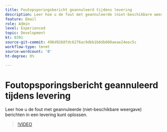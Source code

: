 ```yaml
---
title: Foutopsporingsbericht geannuleerd tijdens levering
description: Leer hoe u de fout met geannuleerde (niet-beschikbare weergave) berichten in een levering kunt oplossen.
feature: Email
role: Admin
level: Experienced
topic: Development
kt: 8391
source-git-commit: 496d9268fdc6276ac9dbb1b6db608aeae24eec5c
workflow-type: tm+mt
source-wordcount: '0'
ht-degree: 0%

---
```



# Foutopsporingsbericht geannuleerd tijdens levering

Leer hoe u de fout met geannuleerde (niet-beschikbare weergave) berichten in een levering kunt oplossen.

>[!VIDEO](https://video.tv.adobe.com/v/335895?quality=12)